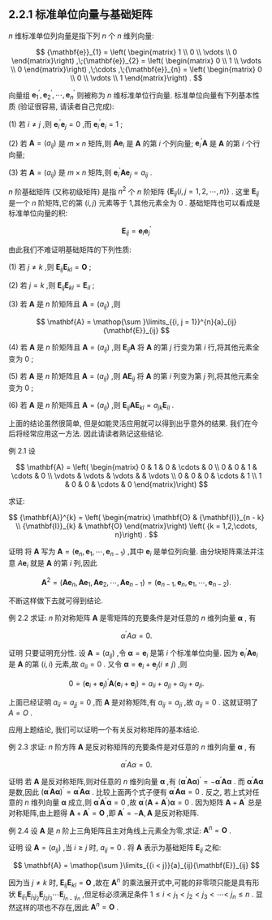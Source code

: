 ## 2.2.1 标准单位向量与基础矩阵

$n$ 维标准单位列向量是指下列 $n$ 个 $n$ 维列向量:

$$
{\mathbf{e}}_{1} = \left( \begin{matrix} 1 \\ 0 \\ \vdots \\ 0 \end{matrix}\right) ,\;{\mathbf{e}}_{2} = \left( \begin{matrix} 0 \\ 1 \\ \vdots \\ 0 \end{matrix}\right) ,\;\cdots ,\;{\mathbf{e}}_{n} = \left( \begin{matrix} 0 \\ 0 \\ \vdots \\ 1 \end{matrix}\right) .
$$

向量组 ${\mathbf{e}}_{1}^{\prime },{\mathbf{e}}_{2}^{\prime },\cdots ,{\mathbf{e}}_{n}^{\prime }$ 则被称为 $n$ 维标准单位行向量. 标准单位向量有下列基本性质 (验证很容易, 请读者自己完成):

(1) 若 $i \neq j$ ,则 ${\mathbf{e}}_{i}^{\prime }{\mathbf{e}}_{j} = 0$ ,而 ${\mathbf{e}}_{i}^{\prime }{\mathbf{e}}_{i} = 1$ ;

(2) 若 $\mathbf{A} = \left( {a}_{ij}\right)$ 是 $m \times n$ 矩阵,则 $\mathbf{A}{\mathbf{e}}_{i}$ 是 $\mathbf{A}$ 的第 $i$ 个列向量; ${\mathbf{e}}_{i}^{\prime }\mathbf{A}$ 是 $\mathbf{A}$ 的第 $i$ 个行向量;

(3) 若 $\mathbf{A} = \left( {a}_{ij}\right)$ 是 $m \times n$ 矩阵,则 ${\mathbf{e}}_{i}^{\prime }\mathbf{A}{\mathbf{e}}_{j} = {a}_{ij}$ .

$n$ 阶基础矩阵 (又称初级矩阵) 是指 ${n}^{2}$ 个 $n$ 阶矩阵 $\left\{ {{\mathbf{E}}_{ij}\left( {i, j = 1,2,\cdots, n}\right) }\right\}$ . 这里 ${\mathbf{E}}_{ij}$ 是一个 $n$ 阶矩阵,它的第 $\left( {i, j}\right)$ 元素等于 1,其他元素全为 0 . 基础矩阵也可以看成是标准单位向量的积:

$$
{\mathbf{E}}_{ij} = {\mathbf{e}}_{i}{\mathbf{e}}_{j}^{\prime }
$$

由此我们不难证明基础矩阵的下列性质:

(1) 若 $j \neq k$ ,则 ${\mathbf{E}}_{ij}{\mathbf{E}}_{kl} = \mathbf{O}$ ;

(2) 若 $j = k$ ,则 ${\mathbf{E}}_{ij}{\mathbf{E}}_{kl} = {\mathbf{E}}_{il}$ ;

(3) 若 $\mathbf{A}$ 是 $n$ 阶矩阵且 $\mathbf{A} = \left( {a}_{ij}\right)$ ,则

$$
\mathbf{A} = \mathop{\sum }\limits_{{i, j = 1}}^{n}{a}_{ij}{\mathbf{E}}_{ij}
$$

(4) 若 $\mathbf{A}$ 是 $n$ 阶矩阵且 $\mathbf{A} = \left( {a}_{ij}\right)$ ,则 ${\mathbf{E}}_{ij}\mathbf{A}$ 将 $\mathbf{A}$ 的第 $j$ 行变为第 $i$ 行,将其他元素全变为 0 ;

(5) 若 $\mathbf{A}$ 是 $n$ 阶矩阵且 $\mathbf{A} = \left( {a}_{ij}\right)$ ,则 $\mathbf{A}{\mathbf{E}}_{ij}$ 将 $\mathbf{A}$ 的第 $i$ 列变为第 $j$ 列,将其他元素全变为 0 ;

(6) 若 $\mathbf{A}$ 是 $n$ 阶矩阵且 $\mathbf{A} = \left( {a}_{ij}\right)$ ,则 ${\mathbf{E}}_{ij}\mathbf{A}{\mathbf{E}}_{kl} = {a}_{jk}{\mathbf{E}}_{il}$ .

上面的结论虽然很简单, 但是如能灵活应用就可以得到出乎意外的结果. 我们在今后将经常应用这一方法. 因此请读者熟记这些结论.

例 2.1 设

$$
\mathbf{A} = \left( \begin{matrix} 0 & 1 & 0 & \cdots & 0 \\ 0 & 0 & 1 & \cdots & 0 \\ \vdots & \vdots & \vdots & & \vdots \\ 0 & 0 & 0 & \cdots & 1 \\ 1 & 0 & 0 & \cdots & 0 \end{matrix}\right)
$$

求证:

$$
{\mathbf{A}}^{k} = \left( \begin{matrix} \mathbf{O} & {\mathbf{I}}_{n - k} \\ {\mathbf{I}}_{k} & \mathbf{O} \end{matrix}\right) \left( {k = 1,2,\cdots, n}\right) .
$$

证明 将 $\mathbf{A}$ 写为 $\mathbf{A} = \left( {{\mathbf{e}}_{n},{\mathbf{e}}_{1},\cdots ,{\mathbf{e}}_{n - 1}}\right)$ ,其中 ${\mathbf{e}}_{i}$ 是单位列向量. 由分块矩阵乘法并注意 $A{\mathbf{e}}_{i}$ 就是 $\mathbf{A}$ 的第 $i$ 列,因此

$$
{\mathbf{A}}^{2} = \left( {\mathbf{A}{\mathbf{e}}_{n},\mathbf{A}{\mathbf{e}}_{1},\mathbf{A}{\mathbf{e}}_{2},\cdots ,\mathbf{A}{\mathbf{e}}_{n - 1}}\right) = \left( {{\mathbf{e}}_{n - 1},{\mathbf{e}}_{n},{\mathbf{e}}_{1},\cdots ,{\mathbf{e}}_{n - 2}}\right) .
$$

不断这样做下去就可得到结论.

例 2.2 求证: $n$ 阶对称矩阵 $\mathbf{A}$ 是零矩阵的充要条件是对任意的 $n$ 维列向量 $\mathbf{\alpha }$ , 有

$$
{\alpha }^{\prime }{A\alpha } = 0.
$$

证明 只要证明充分性. 设 $\mathbf{A} = \left( {a}_{ij}\right)$ ,令 $\mathbf{\alpha } = {\mathbf{e}}_{i}$ 是第 $i$ 个标准单位向量. 因为 ${\mathbf{e}}_{i}^{\prime }\mathbf{A}{\mathbf{e}}_{i}$ 是 $\mathbf{A}$ 的第 $\left( {i, i}\right)$ 元素,故 ${a}_{ii} = 0$ . 又令 $\mathbf{\alpha } = {\mathbf{e}}_{i} + {\mathbf{e}}_{j}\left( {i \neq j}\right)$ ,则

$$
0 = {\left( {\mathbf{e}}_{i} + {\mathbf{e}}_{j}\right) }^{\prime }\mathbf{A}\left( {{\mathbf{e}}_{i} + {\mathbf{e}}_{j}}\right) = {a}_{ii} + {a}_{jj} + {a}_{ij} + {a}_{ji}.
$$

上面已经证明 ${a}_{ii} = {a}_{jj} = 0$ ,而 $\mathbf{A}$ 是对称矩阵,有 ${a}_{ij} = {a}_{ji}$ ,故 ${a}_{ij} = 0$ . 这就证明了 $A = O$ .

应用上题结论, 我们可以证明一个有关反对称矩阵的基本结论.

例 2.3 求证: $n$ 阶方阵 $\mathbf{A}$ 是反对称矩阵的充要条件是对任意的 $n$ 维列向量 $\mathbf{\alpha }$ , 有

$$
{\alpha }^{\prime }{A\alpha } = 0.
$$

证明 若 $\mathbf{A}$ 是反对称矩阵,则对任意的 $n$ 维列向量 $\mathbf{\alpha }$ ,有 ${\left( {\mathbf{\alpha }}^{\prime }\mathbf{A}\mathbf{\alpha }\right) }^{\prime } = - {\mathbf{\alpha }}^{\prime }\mathbf{A}\mathbf{\alpha }$ . 而 ${\mathbf{\alpha }}^{\prime }\mathbf{A}\mathbf{\alpha }$ 是数,因此 ${\left( {\mathbf{\alpha }}^{\prime }\mathbf{A}\mathbf{\alpha }\right) }^{\prime } = {\mathbf{\alpha }}^{\prime }\mathbf{A}\mathbf{\alpha }$ . 比较上面两个式子便有 ${\mathbf{\alpha }}^{\prime }\mathbf{A}\mathbf{\alpha } = 0$ . 反之, 若上式对任意的 $n$ 维列向量 $\mathbf{\alpha }$ 成立,则 ${\mathbf{\alpha }}^{\prime }{\mathbf{A}}^{\prime }\mathbf{\alpha } = 0$ ,故 ${\mathbf{\alpha }}^{\prime }\left( {\mathbf{A} + {\mathbf{A}}^{\prime }}\right) \mathbf{\alpha } = 0$ . 因为矩阵 $\mathbf{A} + {\mathbf{A}}^{\prime }$ 总是对称矩阵,由上题得 $\mathbf{A} + {\mathbf{A}}^{\prime } = \mathbf{O}$ ,即 ${\mathbf{A}}^{\prime } = - \mathbf{A},\mathbf{A}$ 是反对称矩阵.

例 2.4 设 $\mathbf{A}$ 是 $n$ 阶上三角矩阵且主对角线上元素全为零,求证: ${\mathbf{A}}^{n} = \mathbf{O}$ .

证明 设 $\mathbf{A} = \left( {a}_{ij}\right)$ ,当 $i \geq j$ 时, ${a}_{ij} = 0$ . 将 $\mathbf{A}$ 表示为基础矩阵 ${\mathbf{E}}_{ij}$ 之和:

$$
\mathbf{A} = \mathop{\sum }\limits_{{i < j}}{a}_{ij}{\mathbf{E}}_{ij}
$$

因为当 $j \neq k$ 时, ${\mathbf{E}}_{ij}{\mathbf{E}}_{kl} = \mathbf{O}$ ,故在 ${\mathbf{A}}^{n}$ 的乘法展开式中,可能的非零项只能是具有形状 ${\mathbf{E}}_{i{j}_{1}}{\mathbf{E}}_{{j}_{1}{j}_{2}}{\mathbf{E}}_{{j}_{2}{j}_{3}}\cdots {\mathbf{E}}_{{j}_{n - 1}{j}_{n}}$ ,但足标必须满足条件 $1 \leq i < {j}_{1} < {j}_{2} < {j}_{3} < \cdots <$ ${j}_{n} \leq n$ . 显然这样的项也不存在,因此 ${\mathbf{A}}^{n} = \mathbf{O}$ .